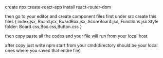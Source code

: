 create npx create-react-app <app name>
install react-router-dom

then go to your editor and create component files first
under src create this files
{
index.jsx, Board.jsx,  BoardBox.jsx, ScoreBoard.jsx, Functions.jsx 
Style folder: Board.css,Box.css,Button.css
}

then copy paste all the codes and your file will run from your local host

after copy just write npm start from your cmd(directory should be your local ones where you saved that entire file)
